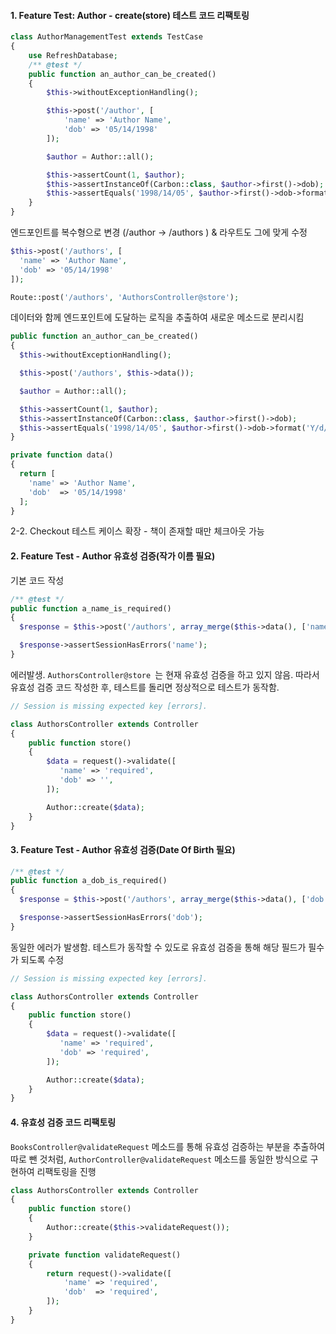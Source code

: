 #### 1. Feature Test: Author - create(store) 테스트 코드 리팩토링

```php
class AuthorManagementTest extends TestCase
{
    use RefreshDatabase;
    /** @test */
    public function an_author_can_be_created()
    {
        $this->withoutExceptionHandling();

        $this->post('/author', [
            'name' => 'Author Name',
            'dob' => '05/14/1998'
        ]);

        $author = Author::all();

        $this->assertCount(1, $author);
        $this->assertInstanceOf(Carbon::class, $author->first()->dob);
        $this->assertEquals('1998/14/05', $author->first()->dob->format('Y/d/m'));
    }
}

```



엔드포인트를 복수형으로 변경 (/author -> /authors ) & 라우트도 그에 맞게 수정

```php
$this->post('/authors', [
  'name' => 'Author Name',
  'dob' => '05/14/1998'
]);

Route::post('/authors', 'AuthorsController@store');
```



데이터와 함께 엔드포인트에 도달하는 로직을 추출하여 새로운 메소드로 분리시킴

```php
public function an_author_can_be_created()
{
  $this->withoutExceptionHandling();

  $this->post('/authors', $this->data());

  $author = Author::all();

  $this->assertCount(1, $author);
  $this->assertInstanceOf(Carbon::class, $author->first()->dob);
  $this->assertEquals('1998/14/05', $author->first()->dob->format('Y/d/m'));
}

private function data()
{
  return [
    'name' => 'Author Name',
    'dob'  => '05/14/1998'
  ];
}
```



2-2. Checkout 테스트 케이스 확장 - 책이 존재할 때만 체크아웃 가능

#### 2. Feature Test - Author 유효성 검증(작가 이름 필요)

기본 코드 작성

```php
/** @test */
public function a_name_is_required()
{
  $response = $this->post('/authors', array_merge($this->data(), ['name' => '']));

  $response->assertSessionHasErrors('name');
}
```



에러발생. `AuthorsController@store `는 현재 유효성 검증을 하고 있지 않음. 따라서 유효성 검증 코드 작성한 후, 테스트를 돌리면 정상적으로 테스트가 동작함.

```php
// Session is missing expected key [errors].

class AuthorsController extends Controller
{
    public function store()
    {
        $data = request()->validate([
           'name' => 'required',
           'dob' => '',
        ]);

        Author::create($data);
    }
}
```



#### 3. Feature Test - Author 유효성 검증(Date Of Birth 필요)

```php
/** @test */
public function a_dob_is_required()
{
  $response = $this->post('/authors', array_merge($this->data(), ['dob' => '']));

  $response->assertSessionHasErrors('dob');
}
```



동일한 에러가 발생함. 테스트가 동작할 수 있도로 유효성 검증을 통해 해당 필드가 필수가 되도록 수정

```php
// Session is missing expected key [errors].

class AuthorsController extends Controller
{
    public function store()
    {
        $data = request()->validate([
           'name' => 'required',
           'dob' => 'required',
        ]);

        Author::create($data);
    }
}
```



#### 4. 유효성 검증 코드 리팩토링

`BooksController@validateRequest` 메소드를 통해 유효성 검증하는 부분을 추출하여 따로 뺀 것처럼, `AuthorController@validateRequest`  메소드를 동일한 방식으로 구현하여 리팩토링을 진행

```php
class AuthorsController extends Controller
{
    public function store()
    {
        Author::create($this->validateRequest());
    }

    private function validateRequest()
    {
        return request()->validate([
            'name' => 'required',
            'dob'  => 'required',
        ]);
    }
}
```

